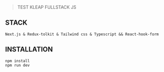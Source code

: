 > TEST KLEAP FULLSTACK JS

## STACK
```
Next.js & Redux-tolkit & Tailwind css & Typescript && React-hook-form
```

## INSTALLATION 
```
npm install 
npm run dev
```

